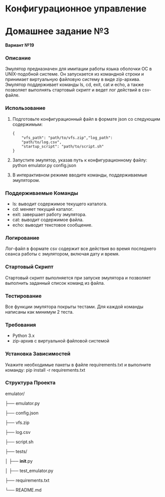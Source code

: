 # Конфигурационное управление

# Домашнее задание №3

**Вариант №19**

### Описание

Эмулятор предназначен для имитации работы языка оболочки ОС в UNIX-подобной системе. Он запускается из командной строки и принимает виртуальную файловую систему в виде zip-архива. Эмулятор поддерживает команды ls, cd, exit, cat и echo, а также позволяет выполнять стартовый скрипт и ведет лог действий в csv-файле.

### Использование

1. Подготовьте конфигурационный файл в формате json со следующим содержимым:


       {
           "vfs_path": "path/to/vfs.zip","log_path":
           "path/to/log.csv",
           "startup_script": "path/to/script.sh"
       }

3. Запустите эмулятор, указав путь к конфигурационному файлу:
python emulator.py config.json

4. В интерактивном режиме вводите команды, поддерживаемые эмулятором.

### Поддерживаемые Команды

* ls: выводит содержимое текущего каталога.
* cd: меняет текущий каталог.
* exit: завершает работу эмулятора.
* cat: выводит содержимое файла.
* echo: выводит текстовое сообщение.

### Логирование

Лог-файл в формате csv содержит все действия во время последнего сеанса работы с эмулятором, включая дату и время.

### Стартовый Скрипт

Стартовый скрипт выполняется при запуске эмулятора и позволяет выполнить заданный список команд из файла.

### Тестирование

Все функции эмулятора покрыты тестами. Для каждой команды написаны как минимум 2 теста.

### Требования

* Python 3.x
* zip-архив с виртуальной файловой системой

### Установка Зависимостей

Укажите необходимые пакеты в файле requirements.txt и выполните команду:
pip install -r requirements.txt


### Структура Проекта

emulator/

├── emulator.py

├── config.json

├── vfs.zip

├── log.csv

├── script.sh

├── tests/

│   ├── __init__.py

│   ├── test_emulator.py

├── requirements.txt

└── README.md

